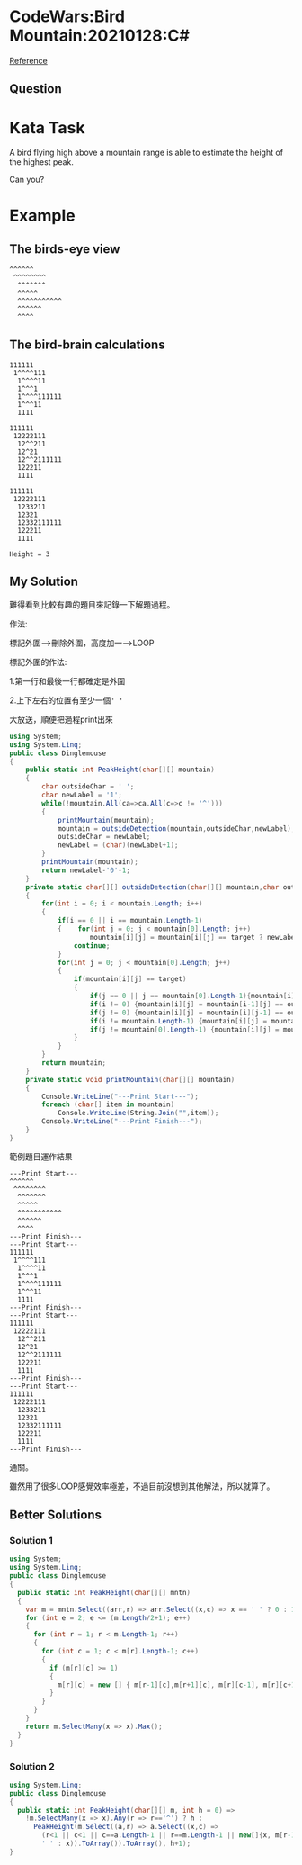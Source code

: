 # CodeWars:Bird Mountain:20210128:C#

[Reference](https://www.codewars.com/kata/5c09ccc9b48e912946000157)



## Question

# Kata Task

A bird flying high above a mountain range is able to estimate the height of the highest peak.

Can you?

# Example

## The birds-eye view

```
^^^^^^
 ^^^^^^^^
  ^^^^^^^
  ^^^^^
  ^^^^^^^^^^^
  ^^^^^^
  ^^^^
```

## The bird-brain calculations

```
111111
 1^^^^111
  1^^^^11
  1^^^1
  1^^^^111111
  1^^^11
  1111
```



```
111111
 12222111
  12^^211
  12^21
  12^^2111111
  122211
  1111
```



```
111111
 12222111
  1233211
  12321
  12332111111
  122211
  1111
```



```
Height = 3
```

## My Solution

難得看到比較有趣的題目來記錄一下解題過程。

作法:

標記外圍-->刪除外圍，高度加一-->LOOP

標記外圍的作法:

1.第一行和最後一行都確定是外圍

2.上下左右的位置有至少一個`' '`

大放送，順便把過程print出來

```C#
using System;
using System.Linq;
public class Dinglemouse
{
    public static int PeakHeight(char[][] mountain)
    {
        char outsideChar = ' ';
        char newLabel = '1';
        while(!mountain.All(ca=>ca.All(c=>c != '^')))
        {
            printMountain(mountain);
            mountain = outsideDetection(mountain,outsideChar,newLabel);
            outsideChar = newLabel;
            newLabel = (char)(newLabel+1);
        }
        printMountain(mountain);
        return newLabel-'0'-1;
    }
    private static char[][] outsideDetection(char[][] mountain,char outsideChar,char newLabel,char target='^')
    {
        for(int i = 0; i < mountain.Length; i++)
        {
            if(i == 0 || i == mountain.Length-1)
            {    for(int j = 0; j < mountain[0].Length; j++)
                    mountain[i][j] = mountain[i][j] == target ? newLabel : mountain[i][j];
                continue;
            }
            for(int j = 0; j < mountain[0].Length; j++)
            {
                if(mountain[i][j] == target)
                {
                    if(j == 0 || j == mountain[0].Length-1){mountain[i][j] = newLabel;}
                    if(i != 0) {mountain[i][j] = mountain[i-1][j] == outsideChar?  newLabel : mountain[i][j];}
                    if(j != 0) {mountain[i][j] = mountain[i][j-1] == outsideChar?  newLabel : mountain[i][j];}
                    if(i != mountain.Length-1) {mountain[i][j] = mountain[i+1][j] == outsideChar?  newLabel : mountain[i][j];}
                    if(j != mountain[0].Length-1) {mountain[i][j] = mountain[i][j+1] == outsideChar?  newLabel : mountain[i][j];}
                }
            }
        }
        return mountain;
    }
    private static void printMountain(char[][] mountain)
    {
        Console.WriteLine("---Print Start---");
        foreach (char[] item in mountain)
            Console.WriteLine(String.Join("",item));
        Console.WriteLine("---Print Finish---");
    }
}
```

範例題目運作結果

```
---Print Start---
^^^^^^
 ^^^^^^^^
  ^^^^^^^
  ^^^^^
  ^^^^^^^^^^^
  ^^^^^^
  ^^^^
---Print Finish---
---Print Start---
111111
 1^^^^111
  1^^^^11
  1^^^1
  1^^^^111111
  1^^^11
  1111
---Print Finish---
---Print Start---
111111
 12222111
  12^^211
  12^21
  12^^2111111
  122211
  1111
---Print Finish---
---Print Start---
111111
 12222111
  1233211
  12321
  12332111111
  122211
  1111
---Print Finish---

```

通關。

雖然用了很多LOOP感覺效率極差，不過目前沒想到其他解法，所以就算了。



## Better Solutions

### Solution 1

```C#
using System;
using System.Linq;
public class Dinglemouse
{
  public static int PeakHeight(char[][] mntn)
  {
    var m = mntn.Select((arr,r) => arr.Select((x,c) => x == ' ' ? 0 : 1).ToArray()).ToArray();
    for (int e = 2; e <= (m.Length/2+1); e++)
    {
      for (int r = 1; r < m.Length-1; r++)
      {
        for (int c = 1; c < m[r].Length-1; c++)
        {
          if (m[r][c] >= 1)
          {  
            m[r][c] = new [] { m[r-1][c],m[r+1][c], m[r][c-1], m[r][c+1] }.Min() + 1;
          }
        }
      }
    }
    return m.SelectMany(x => x).Max();
  }
}
```



### Solution 2

```C#
using System.Linq;
public class Dinglemouse
{
  public static int PeakHeight(char[][] m, int h = 0) =>
    !m.SelectMany(x => x).Any(r => r=='^') ? h :
      PeakHeight(m.Select((a,r) => a.Select((x,c) => 
        (r<1 || c<1 || c==a.Length-1 || r==m.Length-1 || new[]{x, m[r-1][c], m[r+1][c], a[c-1], a[c+1]}.Any(z => z==' ') ? 
        ' ' : x)).ToArray()).ToArray(), h+1);
}
```

